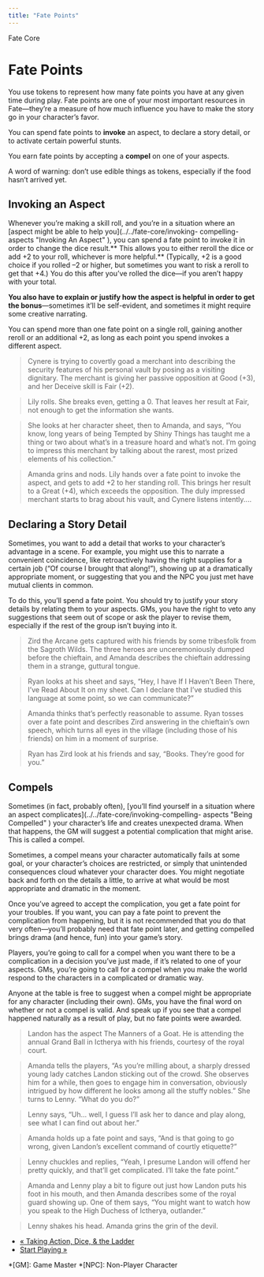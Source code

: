 ```yaml
---
title: "Fate Points"
---
```

    
Fate Core

#  Fate Points

You use tokens to represent how many fate points you have at any given time
during play. Fate points are one of your most important resources in
Fate—they’re a measure of how much influence you have to make the story go in
your character’s favor.

You can spend fate points to **invoke** an aspect, to declare a story detail,
or to activate certain powerful stunts.

You earn fate points by accepting a **compel** on one of your aspects.

A word of warning: don’t use edible things as tokens, especially if the food
hasn’t arrived yet.

## Invoking an Aspect

Whenever you’re making a skill roll, and you’re in a situation where an
[aspect might be able to help you](../../fate-core/invoking-
compelling-aspects "Invoking An Aspect" ), you can spend a fate point to
invoke it in order to change the dice result.** This allows you to either
reroll the dice or add +2 to your roll, whichever is more helpful.**
(Typically, +2 is a good choice if you rolled –2 or higher, but sometimes you
want to risk a reroll to get that +4.) You do this after you’ve rolled the
dice—if you aren’t happy with your total.

**You also have to explain or justify how the aspect is helpful in order to get the bonus**—sometimes it’ll be self-evident, and sometimes it might require some creative narrating.

You can spend more than one fate point on a single roll, gaining another
reroll or an additional +2, as long as each point you spend invokes a
different aspect.

> Cynere is trying to covertly goad a merchant into describing the security
features of his personal vault by posing as a visiting dignitary. The merchant
is giving her passive opposition at Good (+3), and her Deceive skill is Fair
(+2).

>

> Lily rolls. She breaks even, getting a 0. That leaves her result at Fair,
not enough to get the information she wants.

>

> She looks at her character sheet, then to Amanda, and says, “You know, long
years of being <span class="aspect">Tempted by Shiny Things</span> has taught me a
thing or two about what’s in a treasure hoard and what’s not. I’m going to
impress this merchant by talking about the rarest, most prized elements of his
collection.”

>

> Amanda grins and nods. Lily hands over a fate point to invoke the aspect,
and gets to add +2 to her standing roll. This brings her result to a Great
(+4), which exceeds the opposition. The duly impressed merchant starts to brag
about his vault, and Cynere listens intently....

## Declaring a Story Detail

Sometimes, you want to add a detail that works to your character’s advantage
in a scene. For example, you might use this to narrate a convenient
coincidence, like retroactively having the right supplies for a certain job
(“Of course I brought that along!”), showing up at a dramatically appropriate
moment, or suggesting that you and the NPC you just met have mutual clients in
common.

To do this, you’ll spend a fate point. You should try to justify your story
details by relating them to your aspects. GMs, you have the right to veto any
suggestions that seem out of scope or ask the player to revise them,
especially if the rest of the group isn’t buying into it.

> Zird the Arcane gets captured with his friends by some tribesfolk from the
Sagroth Wilds. The three heroes are unceremoniously dumped before the
chieftain, and Amanda describes the chieftain addressing them in a strange,
guttural tongue.

>

> Ryan looks at his sheet and says, “Hey, I have <span class="aspect">If I Haven’t
Been There, I’ve Read About It</span> on my sheet. Can I declare that I’ve
studied this language at some point, so we can communicate?”

>

> Amanda thinks that’s perfectly reasonable to assume. Ryan tosses over a fate
point and describes Zird answering in the chieftain’s own speech, which turns
all eyes in the village (including those of his friends) on him in a moment of
surprise.

>

> Ryan has Zird look at his friends and say, “Books. They’re good for you.”

## Compels

Sometimes (in fact, probably often), [you’ll find yourself in a situation
where an aspect complicates](../../fate-core/invoking-compelling-
aspects "Being Compelled" ) your character’s life and creates unexpected
drama. When that happens, the GM will suggest a potential complication that
might arise. This is called a compel.

Sometimes, a compel means your character automatically fails at some goal, or
your character’s choices are restricted, or simply that unintended
consequences cloud whatever your character does. You might negotiate back and
forth on the details a little, to arrive at what would be most appropriate and
dramatic in the moment.

Once you’ve agreed to accept the complication, you get a fate point for your
troubles. If you want, you can pay a fate point to prevent the complication
from happening, but it is not recommended that you do that very often—you’ll
probably need that fate point later, and getting compelled brings drama (and
hence, fun) into your game’s story.

Players, you’re going to call for a compel when you want there to be a
complication in a decision you’ve just made, if it’s related to one of your
aspects. GMs, you’re going to call for a compel when you make the world
respond to the characters in a complicated or dramatic way.

Anyone at the table is free to suggest when a compel might be appropriate for
any character (including their own). GMs, you have the final word on whether
or not a compel is valid. And speak up if you see that a compel happened
naturally as a result of play, but no fate points were awarded.

> Landon has the aspect <span class="aspect">The Manners of a Goat</span>. He is
attending the annual Grand Ball in Ictherya with his friends, courtesy of the
royal court.

>

> Amanda tells the players, “As you’re milling about, a sharply dressed young
lady catches Landon sticking out of the crowd. She observes him for a while,
then goes to engage him in conversation, obviously intrigued by how different
he looks among all the stuffy nobles.” She turns to Lenny. “What do you do?”

>

> Lenny says, “Uh... well, I guess I’ll ask her to dance and play along, see
what I can find out about her.”

>

> Amanda holds up a fate point and says, “And is that going to go wrong, given
Landon’s excellent command of courtly etiquette?”

>

> Lenny chuckles and replies, “Yeah, I presume Landon will offend her pretty
quickly, and that’ll get complicated. I’ll take the fate point.”

>

> Amanda and Lenny play a bit to figure out just how Landon puts his foot in
his mouth, and then Amanda describes some of the royal guard showing up. One
of them says, “You might want to watch how you speak to the High Duchess of
Ictherya, outlander.”

>

> Lenny shakes his head. Amanda grins the grin of the devil.

  * [« Taking Action, Dice, &amp; the Ladder](/fate-core/taking-action-dice-ladder)
  * [Start Playing »](/fate-core/start-playing)

  *[GM]: Game Master
  *[NPC]: Non-Player Character

